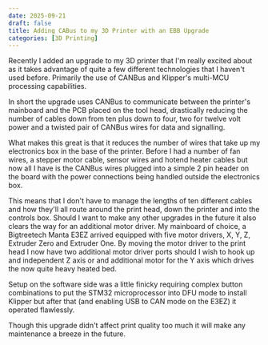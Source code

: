 ```yaml
---
date: 2025-09-21
draft: false
title: Adding CABus to my 3D Printer with an EBB Upgrade
categories: [3D Printing]
---
```


Recently I added an upgrade to my 3D printer that I'm really excited about as it takes advantage of quite a few different technologies that I haven't used before. Primarily the use of CANBus and Klipper's multi-MCU processing capabilities.

In short the upgrade uses CANBus to communicate between the printer's mainboard and the PCB placed on the tool head, drastically reducing the number of cables down from ten plus down to four, two for twelve volt power and a twisted pair of CANBus wires for data and signalling.

What makes this great is that it reduces the number of wires that take up my electronics box in the base of the printer. Before I had a number of fan wires, a stepper motor cable, sensor wires and hotend heater cables but now all I have is the CANBus wires plugged into a simple 2 pin header on the board with the power connections being handled outside the electronics box. 

This means that I don't have to manage the lengths of ten different cables and how they'll all route around the print head, down the printer and into the controls box. Should I want to make any other upgrades in the future it also clears the way for an additional motor driver. My mainboard of choice, a Bigtreetech Manta E3EZ arrived equipped with five motor drivers, X, Y, Z, Extruder Zero and Extruder One. By moving the motor driver to the print head I now have two additional motor driver ports should I wish to hook up and independent Z axis or and additional motor for the Y axis which drives the now quite heavy heated bed.

Setup on the software side was a little finicky requiring complex button combinations to put the STM32 microprocessor into DFU mode to install Klipper but after that (and enabling USB to CAN mode on the E3EZ) it operated flawlessly. 

Though this upgrade didn't affect print quality too much it will make any maintenance a breeze in the future.